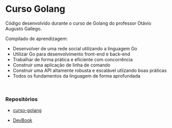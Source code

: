 # Curso Golang

Código desenvolvido durante o curso de Golang do professor Otávio Augusto Gallego.

Compilado de aprendizagem:
- Desenvolver de uma rede social utilizando a linguagem Go
- Utilizar Go para desenvolvimento front-end e back-end
- Trabalhar de forma prática e eficiente com concorrência
- Construir uma aplicação de linha de comando
- Construir uma API altamente robusta e escalável utlizando boas práticas
- Todos os fundamentos da linguagem de forma aprofundada

<br>

### Repositórios

- [curso-golang](https://github.com/OtavioGallego/curso-golang)

- [DevBook](https://github.com/OtavioGallego/DevBook)
